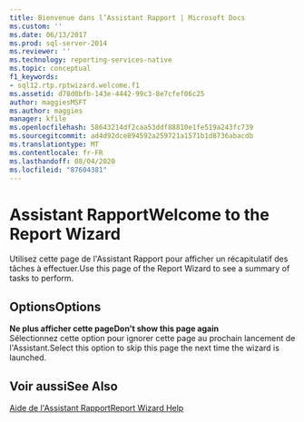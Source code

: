 ```yaml
---
title: Bienvenue dans l’Assistant Rapport | Microsoft Docs
ms.custom: ''
ms.date: 06/13/2017
ms.prod: sql-server-2014
ms.reviewer: ''
ms.technology: reporting-services-native
ms.topic: conceptual
f1_keywords:
- sql12.rtp.rptwizard.welcome.f1
ms.assetid: d78d0bfb-143e-4442-99c3-8e7cfef06c25
author: maggiesMSFT
ms.author: maggies
manager: kfile
ms.openlocfilehash: 58643214df2caa53ddf88810e1fe519a243fc739
ms.sourcegitcommit: ad4d92dce894592a259721a1571b1d8736abacdb
ms.translationtype: MT
ms.contentlocale: fr-FR
ms.lasthandoff: 08/04/2020
ms.locfileid: "87604381"
---
```

# <a name="welcome-to-the-report-wizard"></a><span data-ttu-id="62e46-102">Assistant Rapport</span><span class="sxs-lookup"><span data-stu-id="62e46-102">Welcome to the Report Wizard</span></span>
  <span data-ttu-id="62e46-103">Utilisez cette page de l'Assistant Rapport pour afficher un récapitulatif des tâches à effectuer.</span><span class="sxs-lookup"><span data-stu-id="62e46-103">Use this page of the Report Wizard to see a summary of tasks to perform.</span></span>  
  
## <a name="options"></a><span data-ttu-id="62e46-104">Options</span><span class="sxs-lookup"><span data-stu-id="62e46-104">Options</span></span>  
 <span data-ttu-id="62e46-105">**Ne plus afficher cette page**</span><span class="sxs-lookup"><span data-stu-id="62e46-105">**Don't show this page again**</span></span>  
 <span data-ttu-id="62e46-106">Sélectionnez cette option pour ignorer cette page au prochain lancement de l'Assistant.</span><span class="sxs-lookup"><span data-stu-id="62e46-106">Select this option to skip this page the next time the wizard is launched.</span></span>  
  
## <a name="see-also"></a><span data-ttu-id="62e46-107">Voir aussi</span><span class="sxs-lookup"><span data-stu-id="62e46-107">See Also</span></span>  
 [<span data-ttu-id="62e46-108">Aide de l'Assistant Rapport</span><span class="sxs-lookup"><span data-stu-id="62e46-108">Report Wizard Help</span></span>](../../2014/reporting-services/report-wizard-help.md)  
  
  
